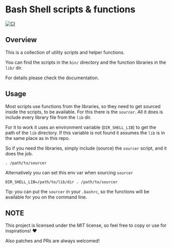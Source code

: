 # Bash Shell scripts & functions

[![CI](https://github.com/es-progress/shell/actions/workflows/shell.yml/badge.svg)](https://github.com/es-progress/shell/actions/workflows/shell.yml)

## Overview

This is a collection of utility scripts and helper functions.

You can find the scripts in the `bin/` directory and the function libraries in the `lib/` dir.

For details please check the documentation.

## Usage

Most scripts use functions from the libraries, so they need to get sourced inside the scripts, to be available.
For this there is the `sourcer`. All it does is include every library file from the `lib` dir.

For it to work it uses an environment variable (`DIR_SHELL_LIB`) to get the path of the `lib` directory. If this variable is not found it
assumes the `lib` is in the same place as in this repo.

So if you need the libraries, simply include (source) the `sourcer` script, and it does the job.

```
. /path/to/sourcer
```

Alternatively you can set this env var when sourcing `sourcer`

```
DIR_SHELL_LIB=/path/to/lib/dir . /path/to/sourcer
```

Tip: you can put the `sourcer` in your `.bashrc`, so the functions will be available for you on the command line.

## NOTE

This project is licensed under the MIT license, so feel free to copy or use for inspirations! :heart:

Also patches and PRs are always welcomed!
